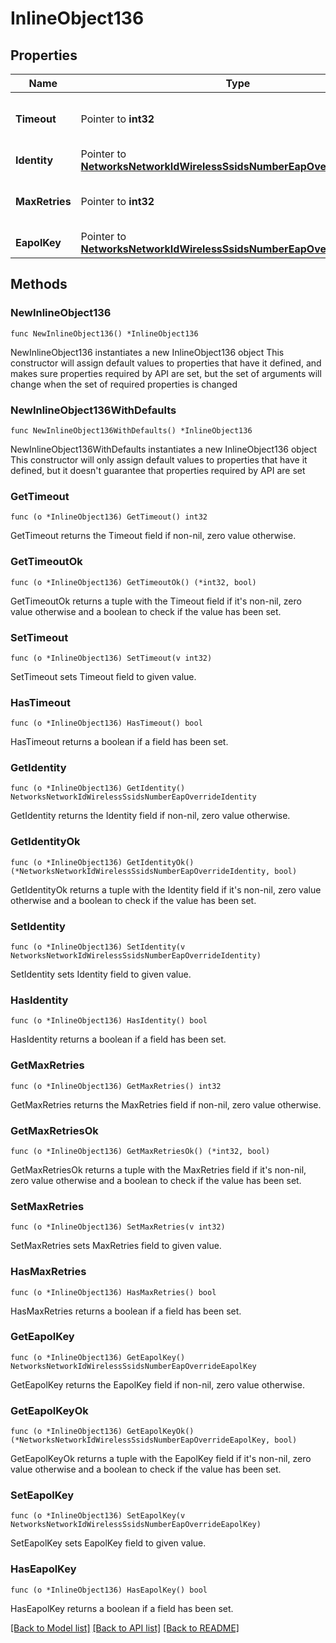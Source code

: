 # InlineObject136

## Properties

Name | Type | Description | Notes
------------ | ------------- | ------------- | -------------
**Timeout** | Pointer to **int32** | General EAP timeout in seconds. | [optional] 
**Identity** | Pointer to [**NetworksNetworkIdWirelessSsidsNumberEapOverrideIdentity**](NetworksNetworkIdWirelessSsidsNumberEapOverrideIdentity.md) |  | [optional] 
**MaxRetries** | Pointer to **int32** | Maximum number of general EAP retries. | [optional] 
**EapolKey** | Pointer to [**NetworksNetworkIdWirelessSsidsNumberEapOverrideEapolKey**](NetworksNetworkIdWirelessSsidsNumberEapOverrideEapolKey.md) |  | [optional] 

## Methods

### NewInlineObject136

`func NewInlineObject136() *InlineObject136`

NewInlineObject136 instantiates a new InlineObject136 object
This constructor will assign default values to properties that have it defined,
and makes sure properties required by API are set, but the set of arguments
will change when the set of required properties is changed

### NewInlineObject136WithDefaults

`func NewInlineObject136WithDefaults() *InlineObject136`

NewInlineObject136WithDefaults instantiates a new InlineObject136 object
This constructor will only assign default values to properties that have it defined,
but it doesn't guarantee that properties required by API are set

### GetTimeout

`func (o *InlineObject136) GetTimeout() int32`

GetTimeout returns the Timeout field if non-nil, zero value otherwise.

### GetTimeoutOk

`func (o *InlineObject136) GetTimeoutOk() (*int32, bool)`

GetTimeoutOk returns a tuple with the Timeout field if it's non-nil, zero value otherwise
and a boolean to check if the value has been set.

### SetTimeout

`func (o *InlineObject136) SetTimeout(v int32)`

SetTimeout sets Timeout field to given value.

### HasTimeout

`func (o *InlineObject136) HasTimeout() bool`

HasTimeout returns a boolean if a field has been set.

### GetIdentity

`func (o *InlineObject136) GetIdentity() NetworksNetworkIdWirelessSsidsNumberEapOverrideIdentity`

GetIdentity returns the Identity field if non-nil, zero value otherwise.

### GetIdentityOk

`func (o *InlineObject136) GetIdentityOk() (*NetworksNetworkIdWirelessSsidsNumberEapOverrideIdentity, bool)`

GetIdentityOk returns a tuple with the Identity field if it's non-nil, zero value otherwise
and a boolean to check if the value has been set.

### SetIdentity

`func (o *InlineObject136) SetIdentity(v NetworksNetworkIdWirelessSsidsNumberEapOverrideIdentity)`

SetIdentity sets Identity field to given value.

### HasIdentity

`func (o *InlineObject136) HasIdentity() bool`

HasIdentity returns a boolean if a field has been set.

### GetMaxRetries

`func (o *InlineObject136) GetMaxRetries() int32`

GetMaxRetries returns the MaxRetries field if non-nil, zero value otherwise.

### GetMaxRetriesOk

`func (o *InlineObject136) GetMaxRetriesOk() (*int32, bool)`

GetMaxRetriesOk returns a tuple with the MaxRetries field if it's non-nil, zero value otherwise
and a boolean to check if the value has been set.

### SetMaxRetries

`func (o *InlineObject136) SetMaxRetries(v int32)`

SetMaxRetries sets MaxRetries field to given value.

### HasMaxRetries

`func (o *InlineObject136) HasMaxRetries() bool`

HasMaxRetries returns a boolean if a field has been set.

### GetEapolKey

`func (o *InlineObject136) GetEapolKey() NetworksNetworkIdWirelessSsidsNumberEapOverrideEapolKey`

GetEapolKey returns the EapolKey field if non-nil, zero value otherwise.

### GetEapolKeyOk

`func (o *InlineObject136) GetEapolKeyOk() (*NetworksNetworkIdWirelessSsidsNumberEapOverrideEapolKey, bool)`

GetEapolKeyOk returns a tuple with the EapolKey field if it's non-nil, zero value otherwise
and a boolean to check if the value has been set.

### SetEapolKey

`func (o *InlineObject136) SetEapolKey(v NetworksNetworkIdWirelessSsidsNumberEapOverrideEapolKey)`

SetEapolKey sets EapolKey field to given value.

### HasEapolKey

`func (o *InlineObject136) HasEapolKey() bool`

HasEapolKey returns a boolean if a field has been set.


[[Back to Model list]](../README.md#documentation-for-models) [[Back to API list]](../README.md#documentation-for-api-endpoints) [[Back to README]](../README.md)


